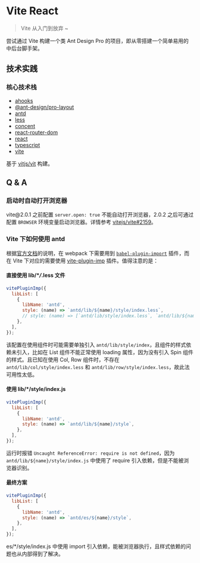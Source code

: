 # Vite React

> Vite 从入门到放弃 ~

尝试通过 Vite 构建一个类 Ant Design Pro 的项目，即从零搭建一个简单易用的中后台脚手架。

## 技术实践

### 核心技术栈

- [ahooks](https://ahooks.js.org/hooks)
- [@ant-design/pro-layout](https://procomponents.ant.design/components/layout)
- [antd](https://github.com/ant-design/ant-design)
- [less](https://github.com/less/less.js)
- [concent](https://github.com/concentjs/concent)
- [react-router-dom](https://github.com/ReactTraining/react-router)
- [react](https://github.com/facebook/react)
- [typescript](https://github.com/microsoft/TypeScript)
- [vite](https://github.com/vitejs/vite)

基于 [vitjs/vit](https://github.com/vitjs/vit) 构建。

## Q & A

### 启动时自动打开浏览器

vite@&#8203;2.0.1 之前配置 `server.open: true` 不能自动打开浏览器，2.0.2 之后可通过配置 `BROWSER` 环境变量启动浏览器。详情参考 [vitejs/vite#2159](https://github.com/vitejs/vite/issues/2159)。

### Vite 下如何使用 antd

根据[官方文档](https://ant.design/docs/react/getting-started-cn#%E6%8C%89%E9%9C%80%E5%8A%A0%E8%BD%BD)的说明，在 webpack 下需要用到 [`babel-plugin-import`](https://github.com/ant-design/babel-plugin-import) 插件，而在 Vite 下对应的需要使用 [vite-plugin-imp](https://github.com/onebay/vite-plugin-imp) 插件。值得注意的是：

#### 直接使用 lib/\*_/_.less 文件

```js
vitePluginImp({
  libList: [
    {
      libName: 'antd',
      style: (name) => `antd/lib/${name}/style/index.less`,
      // style: (name) => [`antd/lib/style/index.less`, `antd/lib/${name}/style/index.less`],
    },
  ],
});
```

该配置在使用组件时可能需要单独引入 `antd/lib/style/index`，且组件的样式依赖未引入，比如在 List 组件不能正常使用 loading 属性，因为没有引入 Spin 组件的样式。且已知在使用 Col, Row 组件时，不存在 `antd/lib/col/style/index.less` 和 `antd/lib/row/style/index.less`，故此法可用性太低。

#### 使用 lib/\*/style/index.js

```js
vitePluginImp({
  libList: [
    {
      libName: 'antd',
      style: (name) => `antd/lib/${name}/style`,
    },
  ],
});
```

运行时报错 `Uncaught ReferenceError: require is not defined`，因为 `antd/lib/${name}/style/index.js` 中使用了 require 引入依赖，但是不能被浏览器识别。

#### 最终方案

```js
vitePluginImp({
  libList: [
    {
      libName: 'antd',
      style: (name) => `antd/es/${name}/style`,
    },
  ],
});
```

es/\*/style/index.js 中使用 import 引入依赖，能被浏览器执行，且样式依赖的问题也从内部得到了解决。
